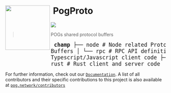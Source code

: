 <h1>
<img align="left" width="140" src="https://pog.network/assets/pog.svg">
 &nbsp;PogProto
</h1>

![](https://img.shields.io/npm/v/@pognetwork/proto?style=flat-square&logo=npm)

> POGs shared protocol buffers

<big><pre>
**champ**
├── node # Node related Protocol Buffers
│ └── rpc # RPC API definitions
├── typescript # Typescript/Javascript client code
├── python # Python client code
└── rust # Rust client and server code</pre></big>

For further information, check out our [`Documentation`](https://pog.network/proto).
A list of all contributors and their specific contributions to this project is also available at [`pog.network/contributors`](https://pog.network/contributors)
